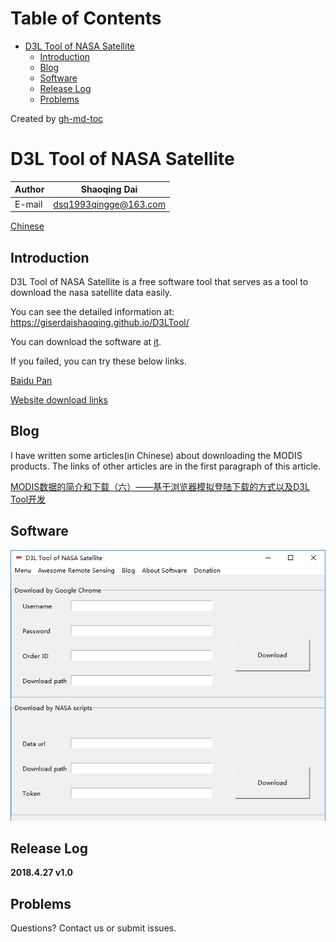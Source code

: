 Table of Contents
=================

* [D3L Tool of NASA Satellite](#d3l-tool-of-nasa-satellite)
  * [Introduction](#introduction)
  * [Blog](#blog)
  * [Software](#software)
  * [Release Log](#release-log)
  * [Problems](#problems)

Created by [gh-md-toc](https://github.com/ekalinin/github-markdown-toc.go)

# D3L Tool of NASA Satellite

|Author|Shaoqing Dai|
|---|---|
|E-mail|dsq1993qingge@163.com|

[Chinese](https://giserdaishaoqing.github.io/D3LTool/READMEcn.md)

## Introduction

D3L Tool of NASA Satellite is a free software tool that serves as a tool to download the nasa satellite data easily. 

You can see the detailed information at: https://giserdaishaoqing.github.io/D3LTool/

You can download the software at [it](https://github.com/GISerDaiShaoqing/D3LTool/releases/download/v1.0/D3LTool.v1.0.zip).

If you failed, you can try these below links.

[Baidu Pan](https://pan.baidu.com/share/home?uk=2855623577&suk=QR0keGnZkZWNh9Pf3aQyaQ&view=share#category/type=0)

[Website download links](https://giserdaishaoqing.github.io/D3LTool/download.html)

## Blog

I have written some articles(in Chinese) about downloading the MODIS products. The links of other articles are in the first paragraph of this article.

[MODIS数据的简介和下载（六）——基于浏览器模拟登陆下载的方式以及D3L Tool开发](https://giserdaishaoqing.github.io/2018/05/18/MODIS%E6%95%B0%E6%8D%AE%E7%9A%84%E7%AE%80%E4%BB%8B%E5%92%8C%E4%B8%8B%E8%BD%BD%EF%BC%88%E5%85%AD%EF%BC%89%E2%80%94%E2%80%94%E5%9F%BA%E4%BA%8E%E6%B5%8F%E8%A7%88%E5%99%A8%E6%A8%A1%E6%8B%9F%E7%99%BB%E9%99%86%E4%B8%8B%E8%BD%BD%E7%9A%84%E6%96%B9%E5%BC%8F%E4%BB%A5%E5%8F%8AD3L%20Tool%E5%BC%80%E5%8F%91/)

## Software

![](https://github.com/GISerDaiShaoqing/D3LTool/blob/master/images/Main.png)

## Release Log

**2018.4.27 v1.0**

## Problems

Questions? Contact us or submit issues.
